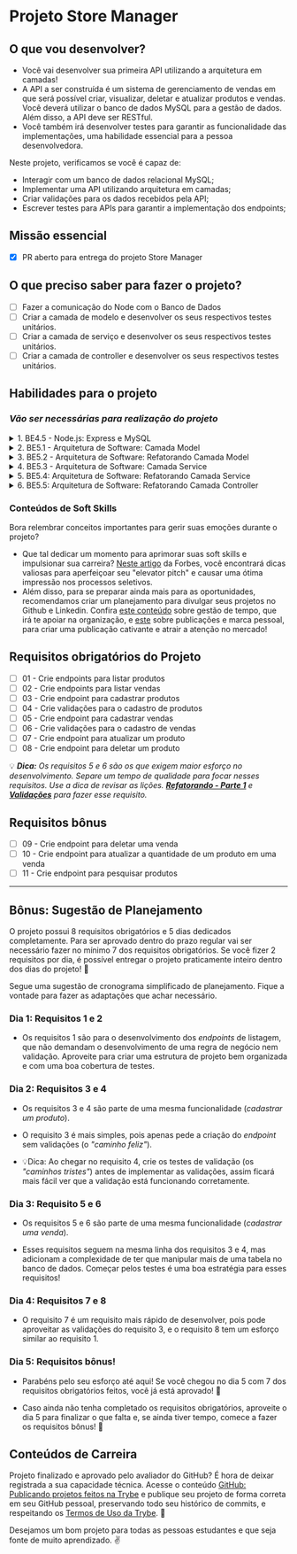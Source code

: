 # Projeto Store Manager

## O que vou desenvolver?

- Você vai desenvolver sua primeira API utilizando a arquitetura em camadas!
- A API a ser construída é um sistema de gerenciamento de vendas em que será possível criar, visualizar, deletar e atualizar produtos e vendas. Você deverá utilizar o banco de dados MySQL para a gestão de dados. Além disso, a API deve ser RESTful.
- Você também irá desenvolver testes para garantir as funcionalidade das implementações, uma habilidade essencial para a pessoa desenvolvedora.

Neste projeto, verificamos se você é capaz de:

- Interagir com um banco de dados relacional MySQL;
- Implementar uma API utilizando arquitetura em camadas;
- Criar validações para os dados recebidos pela API;
- Escrever testes para APIs para garantir a implementação dos endpoints;

## Missão essencial

- [X] PR aberto para entrega do projeto Store Manager

## O que preciso saber para fazer o projeto?

- [ ] Fazer a comunicação do Node com o Banco de Dados
- [ ] Criar a camada de modelo e desenvolver os seus respectivos testes unitários.
- [ ] Criar a camada de serviço e desenvolver os seus respectivos testes unitários.
- [ ] Criar a camada de controller e desenvolver os seus respectivos testes unitários.

## Habilidades para o projeto

### _Vão ser necessárias para realização do projeto_

<details>
   <summary>1. BE4.5 - Node.js: Express e MySQL</summary>

- [ ] [BE4.5 - Node.js: Express e MySQL](https://app.betrybe.com/learn/course/5e938f69-6e32-43b3-9685-c936530fd326/module/94d0e996-1827-4fbc-bc24-c99fb592925b/section/2ed87e4f-9049-4314-8091-8f71b1925cf6/day/6b700197-22c6-4a2d-b791-b66d5247d3f0/lesson/4083c533-2264-42eb-b39a-dd7cd5b505e8): Neste dia de conteúdo é apresentado pela primeira vez a integração de **Express** com **MySQL** que é uma habilidade que é replicada principalmente no dia BE5.1 para a criação da camada **Model**. Também é apresentado o uso do **docker-compose** para iniciar uma aplicação com banco de dados criando um container para cada responsabilidade (_api_ e _banco de dados_). Esse dia dá uma bagagem para começar a seção 5 entendendo o funcionamento básico da lib _mysql2_.

</details>

<details>
   <summary>2. BE5.1 - Arquitetura de Software: Camada Model</summary>

- [ ] [Implementando o "R" de um CRUD do zero - Camada Model](https://app.betrybe.com/learn/course/5e938f69-6e32-43b3-9685-c936530fd326/module/94d0e996-1827-4fbc-bc24-c99fb592925b/section/d8fc0320-73f1-45d4-9f4f-2b6911b176b1/day/6b5ecd71-9499-4ffe-8776-e91e46f93a08/lesson/35826f95-5fc1-4985-8497-7fc1464a937a): Nesta lição existe um exemplo de como implementar uma função na camada **Model** para as funcionalidades `Listar pessoas passageiras` e `Buscar pessoas passageiras por id` através da implementação das funções `findAll` e `findById`

</details>

<details>
   <summary>3. BE5.2 - Arquitetura de Software: Refatorando Camada Model</summary>

- [ ] [Refatorando a Camada Model](https://app.betrybe.com/learn/course/5e938f69-6e32-43b3-9685-c936530fd326/module/94d0e996-1827-4fbc-bc24-c99fb592925b/section/d8fc0320-73f1-45d4-9f4f-2b6911b176b1/day/4d980798-642f-4b0d-bbdd-914e0f501383/lesson/05c246c3-19dd-4a7e-81d3-d30c9bf57290): Nesta lição você vai conhecer e entender a API `Trybecar`, que tem como propósito gerenciar corridas entre pessoas passageiras e motoristas. Vamos começar a refatorá-la e implementar a camada de **Model**, para isso usaremos a rota `POST /passengers/:passengerId/request/travel`, nela temos um `insert` e um `select` na tabela `travel`. Para garantir que tudo continua funcionando como esperamos vamos escrever testes unitários.
- [ ] [Avaliando cobertura de teste com nyc](https://app.betrybe.com/learn/course/5e938f69-6e32-43b3-9685-c936530fd326/module/94d0e996-1827-4fbc-bc24-c99fb592925b/section/d8fc0320-73f1-45d4-9f4f-2b6911b176b1/day/4d980798-642f-4b0d-bbdd-914e0f501383/lesson/25ab6a94-b675-4577-99aa-18dadcbd0f33): Nesta lição é apresentado como a ferramenta nyc mede a cobertura de testes de uma aplicação.
  
</details>

<details>
   <summary>4. BE5.3 - Arquitetura de Software: Camada Service</summary>

- [ ] [Implementando um CRUD do zero - Parte 1 - Camada Service](https://app.betrybe.com/learn/course/5e938f69-6e32-43b3-9685-c936530fd326/module/94d0e996-1827-4fbc-bc24-c99fb592925b/section/d8fc0320-73f1-45d4-9f4f-2b6911b176b1/day/6e17b47a-8c39-46f0-aa0f-98d10e689e2d/lesson/7ff514c7-b101-422d-9ef0-73ad7220c90d): Nesta lição implementaremos a camada de **Service** para a função `createCar` e adicionaremos as `regras de negócio`. Será apresentado pela primeira vez o uso do módulo **Joi** e um contrato de retorno de funções do **Service** para fazer uma validação.
- [ ] [Implementando um CRUD do zero - Parte 2 - Camada Service](https://app.betrybe.com/learn/course/5e938f69-6e32-43b3-9685-c936530fd326/module/94d0e996-1827-4fbc-bc24-c99fb592925b/section/d8fc0320-73f1-45d4-9f4f-2b6911b176b1/day/6e17b47a-8c39-46f0-aa0f-98d10e689e2d/lesson/09e9cd30-ce77-4dfc-98fa-12a5224b64c9): Nesta lição vamos colocar nosso código para funcionar depois de implementarmos a camada de **Service**
- [ ] [Implementando um CRUD do zero - Parte 3 - Camada Service](https://app.betrybe.com/learn/course/5e938f69-6e32-43b3-9685-c936530fd326/module/94d0e996-1827-4fbc-bc24-c99fb592925b/section/d8fc0320-73f1-45d4-9f4f-2b6911b176b1/day/6e17b47a-8c39-46f0-aa0f-98d10e689e2d/lesson/538fb95d-0f8c-48c6-95a0-eb4a5099a51d): Nesta lição implementaremos a função findAll, responsável por listar todos os carros cadastrados na aplicação. Essa função será bem simples, pois não teremos nenhuma regra de negócio a ser aplicada.
- [ ] [Bônus - Promise.all](https://app.betrybe.com/learn/course/5e938f69-6e32-43b3-9685-c936530fd326/module/94d0e996-1827-4fbc-bc24-c99fb592925b/section/d8fc0320-73f1-45d4-9f4f-2b6911b176b1/day/6e17b47a-8c39-46f0-aa0f-98d10e689e2d/lesson/3b63da9d-f106-417c-85ce-5e61cbc4f701): Nesta lição é apresentado o `Promise.all` que nos ajuda a lidar métodos assíncronos em loops

</details>

<details>
   <summary>5. BE5.4: Arquitetura de Software: Refatorando Camada Service</summary>

- [ ] [Identificando as regras de negócio na API Trybecar](https://app.betrybe.com/learn/course/5e938f69-6e32-43b3-9685-c936530fd326/module/94d0e996-1827-4fbc-bc24-c99fb592925b/section/d8fc0320-73f1-45d4-9f4f-2b6911b176b1/day/b44273c2-eee9-415e-8635-1c3b9c434266/lesson/a63cee4f-1635-4229-9e12-ae225f6b3677): Nesta lição vamos continuar refatorando nossa API `Trybecar`, agora na camada de **Service**, buscando identificar as regras de negócio para rotas de `POST` e `GET`
- [ ] [Refatorando rota POST - Inserção de viagens](https://app.betrybe.com/learn/course/5e938f69-6e32-43b3-9685-c936530fd326/module/94d0e996-1827-4fbc-bc24-c99fb592925b/section/d8fc0320-73f1-45d4-9f4f-2b6911b176b1/day/b44273c2-eee9-415e-8635-1c3b9c434266/lesson/452b08c5-d0b8-4a47-8dd4-b203cd408fff): Esta lição apresenta a refatoração da rota `POST` `/passengers/:passengerId/request/travel` e a criação de testes unitários para ela.
- [ ] [Refatorando rota GET - Busca viagens em aberto](https://app.betrybe.com/learn/course/5e938f69-6e32-43b3-9685-c936530fd326/module/94d0e996-1827-4fbc-bc24-c99fb592925b/section/d8fc0320-73f1-45d4-9f4f-2b6911b176b1/day/b44273c2-eee9-415e-8635-1c3b9c434266/lesson/8e6f5517-1d34-47c4-a84c-8ac468f16438): Esta lição apresenta a refatoração da rota `GET` `/drivers/open/travels` e a criação de testes unitários para ela.

</details>

<details>
   <summary>6. BE5.5: Arquitetura de Software: Refatorando Camada Controller</summary>

   - [ ] [Introdução à Camada Controller](https://app.betrybe.com/learn/course/5e938f69-6e32-43b3-9685-c936530fd326/module/94d0e996-1827-4fbc-bc24-c99fb592925b/section/d8fc0320-73f1-45d4-9f4f-2b6911b176b1/day/47e36934-739e-427e-b405-cda3908ff9b1/lesson/2a8ce43c-7765-4262-a2bc-ff9512130a2d): Nesta lição iremos entender a camada **Controller**, suas responsabilidades e como ela interage com as outras camadas.
   - [ ] [Refatorando rota POST - Inserção de viagens](https://app.betrybe.com/learn/course/5e938f69-6e32-43b3-9685-c936530fd326/module/94d0e996-1827-4fbc-bc24-c99fb592925b/section/d8fc0320-73f1-45d4-9f4f-2b6911b176b1/day/47e36934-739e-427e-b405-cda3908ff9b1/lesson/77d2e6be-f6c0-4853-87d2-a18ba4747bea):  Esta lição apresenta a refatoração da rota `POST` `/passengers/:passengerId/request/travel` e a criação de testes unitários para ela.
  - [ ] [Refatorando rota GET - Busca viagens em aberto](https://app.betrybe.com/learn/course/5e938f69-6e32-43b3-9685-c936530fd326/module/94d0e996-1827-4fbc-bc24-c99fb592925b/section/d8fc0320-73f1-45d4-9f4f-2b6911b176b1/day/47e36934-739e-427e-b405-cda3908ff9b1/lesson/91529b00-350c-448e-a6cf-b8f54b2a3609): Esta lição apresenta a refatoração da rota `GET` `/drivers/open/travels` e a criação de testes unitários para ela.

</details>

### Conteúdos de Soft Skills

Bora relembrar conceitos importantes para gerir suas emoções durante o projeto?

- Que tal dedicar um momento para aprimorar suas soft skills e impulsionar sua carreira? [Neste artigo](https://forbes.com.br/carreira/2023/05/5-passos-para-construir-e-aperfeicoar-seu-elevator-pitch/?utm_campaign=AP_Newsletter&utm_medium=email&_hsmi=261064564&_hsenc=p2ANqtz-_YmF_g7wNSS9-gRcNaAQzu4vw3Vut74ZdskdqMrK7W3PmKnAk4dm2gtsGUzSgew7OgowK4X_iYDXpVZmwv8s3AJYBtPQ&utm_content=261064564&utm_source=hs_email#foto1) da Forbes, você encontrará dicas valiosas para aperfeiçoar seu "elevator pitch" e causar uma ótima impressão nos processos seletivos.
- Além disso, para se preparar ainda mais para as oportunidades, recomendamos criar um planejamento para divulgar seus projetos no Github e Linkedin. Confira [este conteúdo](https://app.betrybe.com/learn/course/5e938f69-6e32-43b3-9685-c936530fd326/module/2e0692c9-e226-4e95-860a-b4cad80e3c3c/section/d041930c-2861-493a-ab7e-9f566aa90d29/day/21747c38-dfaa-4103-99c1-e026f4405d3b/lesson/f8914f10-0491-4ca3-a6c9-680d44763eb6) sobre gestão de tempo, que irá te apoiar na organização, e [este](https://app.betrybe.com/learn/course/5e938f69-6e32-43b3-9685-c936530fd326/module/a3cac6d2-5060-445d-81f4-ea33451d8ea4/section/7b8bf759-4300-4ecc-a55d-52dbd44ee170/day/421938fc-56fc-44f4-9541-bedbb27f80f7/lesson/431f92b4-99b3-434e-91a1-d4845d0955f0) sobre publicações e marca pessoal, para criar uma publicação cativante e atrair a atenção no mercado!

## Requisitos obrigatórios do Projeto

- [ ] 01 - Crie endpoints para listar produtos
- [ ] 02 - Crie endpoints para listar vendas
- [ ] 03 - Crie endpoint para cadastrar produtos
- [ ] 04 - Crie validações para o cadastro de produtos
- [ ] 05 - Crie endpoint para cadastrar vendas
- [ ] 06 - Crie validações para o cadastro de vendas
- [ ] 07 - Crie endpoint para atualizar um produto
- [ ] 08 - Crie endpoint para deletar um produto

:bulb: _**Dica:** Os requisitos 5 e 6 são os que exigem maior esforço no desenvolvimento. Separe um tempo de qualidade para focar nesses requisitos. Use a dica de revisar as lições. **[Refatorando - Parte 1](https://app.betrybe.com/learn/course/5e938f69-6e32-43b3-9685-c936530fd326/module/94d0e996-1827-4fbc-bc24-c99fb592925b/section/d8fc0320-73f1-45d4-9f4f-2b6911b176b1/day/6e17b47a-8c39-46f0-aa0f-98d10e689e2d/lesson/9e624151-2c01-4af8-9564-62075b2514d1)** e **[Validações](https://app.betrybe.com/learn/course/5e938f69-6e32-43b3-9685-c936530fd326/module/94d0e996-1827-4fbc-bc24-c99fb592925b/section/d8fc0320-73f1-45d4-9f4f-2b6911b176b1/day/6e17b47a-8c39-46f0-aa0f-98d10e689e2d/lesson/b3016ec8-4df4-4ee9-9e71-22a5e77504ea)** para fazer esse requisito._

## Requisitos bônus

- [ ] 09 - Crie endpoint para deletar uma venda
- [ ] 10 - Crie endpoint para atualizar a quantidade de um produto em uma venda
- [ ] 11 - Crie endpoint para pesquisar produtos

---

## Bônus: Sugestão de Planejamento

O projeto possui 8 requisitos obrigatórios e 5 dias dedicados completamente. Para ser aprovado dentro do prazo regular vai ser necessário fazer no mínimo 7 dos requisitos obrigatórios. Se você fizer 2 requisitos por dia, é possível entregar o projeto praticamente inteiro dentro dos dias do projeto! 🤩

Segue uma sugestão de cronograma simplificado de planejamento. Fique a vontade para fazer as adaptações que achar necessário.

### **Dia 1:** Requisitos 1 e 2

- Os requisitos 1 são para o desenvolvimento dos _endpoints_ de listagem, que não demandam o desenvolvimento de uma regra de negócio nem validação. Aproveite para criar uma estrutura de projeto bem organizada e com uma boa cobertura de testes.

### Dia 2: Requisitos 3 e 4

- Os requisitos 3 e 4 são parte de uma mesma funcionalidade (_cadastrar um produto_).

- O requisito 3 é mais simples, pois apenas pede a criação do _endpoint_ sem validações (o _"caminho feliz"_).

- 💡Dica: Ao chegar no requisito 4, crie os testes de validação (os _"caminhos tristes"_) antes de implementar as validações, assim ficará mais fácil ver que a validação está funcionando corretamente.

### Dia 3: Requisito 5 e 6

- Os requisitos 5 e 6 são parte de uma mesma funcionalidade (_cadastrar uma venda_).

- Esses requisitos seguem na mesma linha dos requisitos 3 e 4, mas adicionam a complexidade de ter que manipular mais de uma tabela no banco de dados. Começar pelos testes é uma boa estratégia para esses requisitos!

### Dia 4: Requisitos 7 e 8

- O requisito 7 é um requisito mais rápido de desenvolver, pois pode aproveitar as validações do requisito 3, e o requisito 8 tem um esforço similar ao requisito 1.

### Dia 5: Requisitos bônus!

- Parabéns pelo seu esforço até aqui! Se você chegou no dia 5 com 7 dos requisitos obrigatórios feitos, você já está aprovado! 🎉

- Caso ainda não tenha completado os requisitos obrigatórios, aproveite o dia 5 para finalizar o que falta e, se ainda tiver tempo, comece a fazer os requisitos bônus! 🚀

## Conteúdos de Carreira
Projeto finalizado e aprovado pelo avaliador do GitHub? É hora de deixar registrada a sua capacidade técnica.
Acesse o conteúdo [GitHub: Publicando projetos feitos na Trybe](https://app.betrybe.com/learn/course/5e938f69-6e32-43b3-9685-c936530fd326/module/a3cac6d2-5060-445d-81f4-ea33451d8ea4/section/d4f5e97a-ca66-4e28-945d-9dd5c4282085/day/eff12025-1627-42c6-953d-238e9222c8ff/lesson/49cb103b-9e08-4ad5-af17-d423a624285a) e publique seu projeto de forma correta em seu GitHub pessoal, preservando todo seu histórico de commits, e respeitando os [Termos de Uso da Trybe](https://www.betrybe.com/termos-de-uso). 🎉

Desejamos um bom projeto para todas as pessoas estudantes e que seja fonte de muito aprendizado. ✌️
